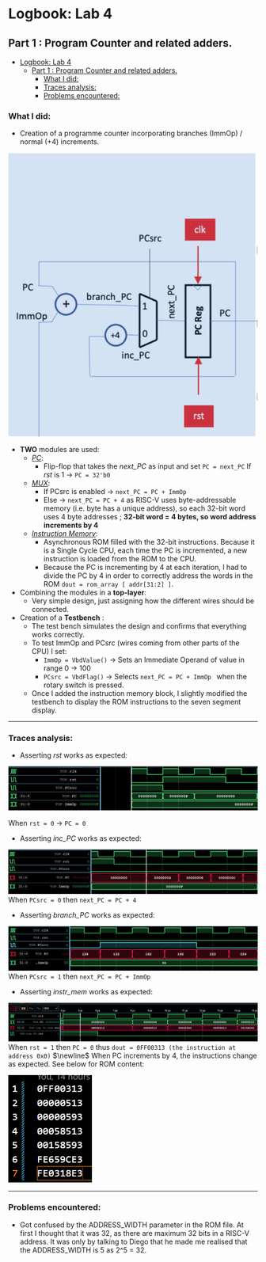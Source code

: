 # Logbook: Lab 4
## Part 1 : Program Counter and related adders.

- [Logbook: Lab 4](#logbook-lab-4)
  - [Part 1 : Program Counter and related adders.](#part-1--program-counter-and-related-adders)
    - [What I did:](#what-i-did)
    - [Traces analysis:](#traces-analysis)
    - [Problems encountered:](#problems-encountered)

### What I did: 
* Creation of a programme counter incorporating branches (ImmOp) / normal (+4) increments. 

![schematic](./images/PC_IMAGE.png)

* **TWO** modules are used: 
  *  <ins>*PC*</ins>: 
     * Flip-flop that takes the *next_PC* as input and set ` PC = next_PC ` If *rst* is 1 &rarr; ` PC = 32'b0 `
  * <ins>*MUX*</ins>:
    * If PCsrc is enabled &rarr; `next_PC = PC + ImmOp `
    * Else &rarr; ` next_PC = PC + 4 ` as RISC-V uses byte-addressable memory (i.e. byte has a unique address), so each 32-bit word uses 4 byte addresses ; **32-bit word = 4 bytes, so word address increments by 4**
  * <ins>*Instruction Memory*</ins>:
    * Asynchronous ROM filled with the 32-bit instructions. Because it is a Single Cycle CPU, each time the PC is incremented, a new instruction is loaded from the ROM to the CPU. 
    * Because the PC is incrementing by 4 at each iteration, I had to divide the PC by 4 in order to correctly address the words in the ROM `dout = rom_array [ addr[31:2] ]`. 
* Combining the modules in a **top-layer**: 
  * Very simple design, just assigning how the different wires should be connected. 
* Creation of a **Testbench** : 
  * The test bench simulates the design and confirms that everything works correctly. 
  * To test ImmOp and PCsrc (wires coming from other parts of the CPU) I set: 
    * `ImmOp = VbdValue()` &rarr; Sets an Immediate Operand of value in range 0 &rarr; 100
    * `PCsrc = VbdFlag()` &rarr; Selects `next_PC = PC + ImmOp ` when the rotary switch is pressed. 
  * Once I added the instruction memory block, I slightly modified the testbench to display the ROM instructions to the seven segment display. 

---

### Traces analysis:

- Asserting *rst* works as expected: 

![schematic](./images/ASSERT_RST_PC.png)


When `rst = 0` &rarr; `PC = 0`

- Asserting *inc_PC* works as expected: 

![schematic](./images/PC_INC_ASSERT.png)
When `PCsrc = 0` then `next_PC = PC + 4` 

- Asserting *branch_PC* works as expected: 
  
![schematic](./images/BRANCH_PC_ASSERT.png)
When `PCsrc = 1` then `next_PC = PC + ImmOp`

- Asserting *instr_mem* works as expected: 


![schematic](./images/INSTR_MEM_ROM.png)
When `rst = 1` then `PC = 0` thus `dout = 0FF00313 (the instruction at address 0x0)` 
$\newline$
When PC increments by 4, the instructions change as expected. See below for ROM content: 

![schematic](./images/ROM_MEM.png)



---
### Problems encountered:

- Got confused by the ADDRESS_WIDTH parameter in the ROM file. At first I thought that it was 32, as there are maximum 32 bits in a RISC-V address. It was only by talking to Diego that he made me realised that the ADDRESS_WIDTH is 5 as 2^5 = 32. 